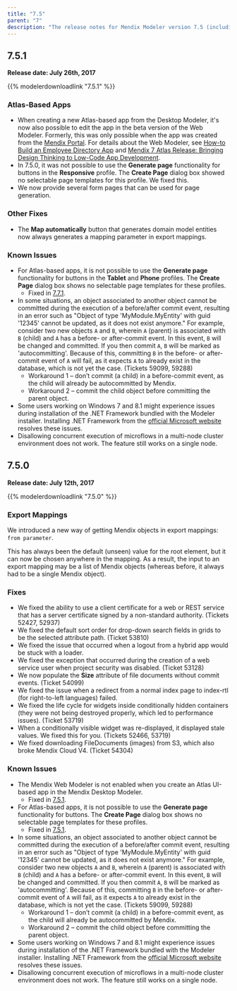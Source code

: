 ```yaml
---
title: "7.5"
parent: "7"
description: "The release notes for Mendix Modeler version 7.5 (including all patches) with details on new features, bug fixes, and known issues."
---
```


## 7.5.1

**Release date: July 26th, 2017**

{{% modelerdownloadlink "7.5.1" %}}

### Atlas-Based Apps

* <a name="RN751"></a>When creating a new Atlas-based app from the Desktop Modeler, it's now also possible to edit the app in the beta version of the Web Modeler. Formerly, this was only possible when the app was created from the [Mendix Portal](https://sprintr.home.mendix.com/index.html). For details about the Web Modeler, see [How-to Build an Employee Directory App](/howto/tutorials/build-an-employee-directory-app) and [Mendix 7 Atlas Release: Bringing Design Thinking to Low-Code App Development](https://www.mendix.com/blog/mendix-7-atlas-release-bringing-design-thinking-to-low-code-app-development/).
* <a name="RN751-1"></a>In 7.5.0, it was not possible to use the **Generate page** functionality for buttons in the **Responsive** profile. The **Create Page** dialog box showed no selectable page templates for this profile. We fixed this.
* We now provide several form pages that can be used for page generation.

### Other Fixes

* The **Map automatically** button that generates domain model entities now always generates a mapping parameter in export mappings.

### Known Issues

* For Atlas-based apps, it is not possible to use the **Generate page** functionality for buttons in the **Tablet** and **Phone** profiles. The **Create Page** dialog box shows no selectable page templates for these profiles.
  * Fixed in [7.7.1](7.7).
* In some situations, an object associated to another object cannot be committed during the execution of a before/after commit event, resulting in an error such as "Object of type 'MyModule.MyEntity' with guid '12345' cannot be updated, as it does not exist anymore." For example, consider two new objects `A` and `B`, wherein `A` (parent) is associated with `B` (child) and `A` has a before- or after-commit event. In this event, `B` will be changed and committed. If you then commit `A`, `B` will be marked as 'autocommitting'. Because of this, committing `B` in the before- or after-commit event of `A` will fail, as it expects `A` to already exist in the database, which is not yet the case. (Tickets 59099, 59288)
  * Workaround 1 – don’t commit (a child) in a before-commit event, as the child will already be autocommitted by Mendix.
  * Workaround 2 – commit the child object before committing the parent object.
* Some users working on Windows 7 and 8.1 might experience issues during installation of the .NET Framework bundled with the Modeler installer. Installing .NET Framework from the [official Microsoft website](https://www.microsoft.com/en-us/download/details.aspx?id=53345) resolves these issues.
* Disallowing concurrent execution of microflows in a multi-node cluster environment does not work. The feature still works on a single node.

## 7.5.0

**Release date: July 12th, 2017**

{{% modelerdownloadlink "7.5.0" %}}

### Export Mappings

We introduced a new way of getting Mendix objects in export mappings: `from parameter`.

This has always been the default (unseen) value for the root element, but it can now be chosen anywhere in the mapping. As a result, the input to an export mapping may be a list of Mendix objects (whereas before, it always had to be a single Mendix object).

### Fixes

* We fixed the ability to use a client certificate for a web or REST service that has a server certificate signed by a non-standard authority. (Tickets 52427, 52937)
* We fixed the default sort order for drop-down search fields in grids to be the selected attribute path. (Ticket 53810)
* We fixed the issue that occurred when a logout from a hybrid app would be stuck with a loader.
* We fixed the exception that occurred during the creation of a web service user when project security was disabled. (Ticket 53128)
* We now populate the **Size** attribute of file documents without commit events. (Ticket 54099)
* We fixed the issue when a redirect from a normal index page to index-rtl (for right-to-left languages) failed.
* We fixed the life cycle for widgets inside conditionally hidden containers (they were not being destroyed properly, which led to performance issues). (Ticket 53719)
* When a conditionally visible widget was re-displayed, it displayed stale values. We fixed this for you. (Tickets 52466, 53719)
* <a name="RN750"></a>We fixed downloading FileDocuments (images) from S3, which also broke Mendix Cloud V4. (Ticket 54304)

### Known Issues

* The Mendix Web Modeler is not enabled when you create an Atlas UI-based app in the Mendix Desktop Modeler.
  * Fixed in [7.5.1](#RN751).
* For Atlas-based apps, it is not possible to use the **Generate page** functionality for buttons. The **Create Page** dialog box shows no selectable page templates for these profiles.
  * Fixed in [7.5.1](#RN751-1).
* In some situations, an object associated to another object cannot be committed during the execution of a before/after commit event, resulting in an error such as "Object of type 'MyModule.MyEntity' with guid '12345' cannot be updated, as it does not exist anymore." For example, consider two new objects `A` and `B`, wherein `A` (parent) is associated with `B` (child) and `A` has a before- or after-commit event. In this event, `B` will be changed and committed. If you then commit `A`, `B` will be marked as 'autocommitting'. Because of this, committing `B` in the before- or after-commit event of `A` will fail, as it expects `A` to already exist in the database, which is not yet the case. (Tickets 59099, 59288)
  * Workaround 1 – don’t commit (a child) in a before-commit event, as the child will already be autocommitted by Mendix.
  * Workaround 2 – commit the child object before committing the parent object.
* Some users working on Windows 7 and 8.1 might experience issues during installation of the .NET Framework bundled with the Modeler installer. Installing .NET Framework from the [official Microsoft website](https://www.microsoft.com/en-us/download/details.aspx?id=53345) resolves these issues.
* Disallowing concurrent execution of microflows in a multi-node cluster environment does not work. The feature still works on a single node.
